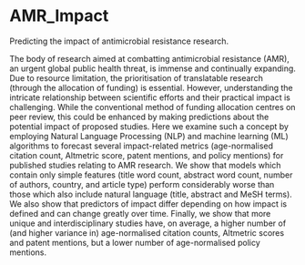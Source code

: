 # AMR_Impact

Predicting the impact of antimicrobial resistance research.

The body of research aimed at combatting antimicrobial resistance (AMR), an urgent global public health threat, is immense and continually expanding. Due to resource limitation, the prioritisation of translatable research (through the allocation of funding) is essential. However, understanding the intricate relationship between scientific efforts and their practical impact is challenging. While the conventional method of funding allocation centres on peer review, this could be enhanced by making predictions about the potential impact of proposed studies. Here we examine such a concept by employing Natural Language Processing (NLP) and machine learning (ML) algorithms to forecast several impact-related metrics (age-normalised citation count, Altmetric score, patent mentions, and policy mentions) for published studies relating to AMR research. We show that models which contain only simple features (title word count, abstract word count, number of authors, country, and article type) perform considerably worse than those which also include natural language (title, abstract and MeSH terms). We also show that predictors of impact differ depending on how impact is defined and can change greatly over time. Finally, we show that more unique and interdisciplinary studies have, on average, a higher number of (and higher variance in) age-normalised citation counts, Altmetric scores and patent mentions, but a lower number of age-normalised policy mentions.
